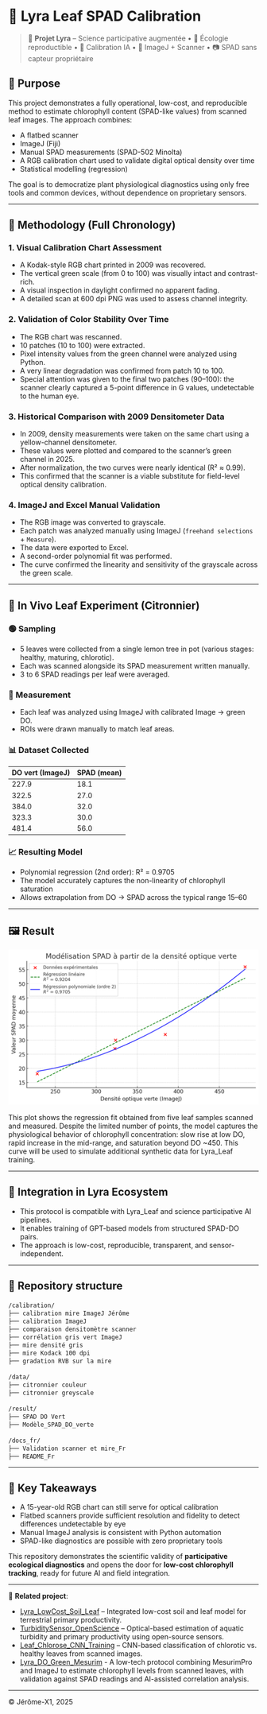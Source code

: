 # 🌿 Lyra Leaf SPAD Calibration

> 📛 **Projet Lyra** – Science participative augmentée • 🌱 Écologie reproductible • 🧠 Calibration IA • 🧪 ImageJ + Scanner • 📷 SPAD sans capteur propriétaire

## 🌿 Purpose
This project demonstrates a fully operational, low-cost, and reproducible method to estimate chlorophyll content (SPAD-like values) from scanned leaf images. The approach combines:

- A flatbed scanner
- ImageJ (Fiji)
- Manual SPAD measurements (SPAD-502 Minolta)
- A RGB calibration chart used to validate digital optical density over time
- Statistical modelling (regression)

The goal is to democratize plant physiological diagnostics using only free tools and common devices, without dependence on proprietary sensors.

---

## 🧭 Methodology (Full Chronology)

### 1. Visual Calibration Chart Assessment
- A Kodak-style RGB chart printed in 2009 was recovered.
- The vertical green scale (from 0 to 100) was visually intact and contrast-rich.
- A visual inspection in daylight confirmed no apparent fading.
- A detailed scan at 600 dpi PNG was used to assess channel integrity.

### 2. Validation of Color Stability Over Time
- The RGB chart was rescanned.
- 10 patches (10 to 100) were extracted.
- Pixel intensity values from the green channel were analyzed using Python.
- A very linear degradation was confirmed from patch 10 to 100.
- Special attention was given to the final two patches (90–100): the scanner clearly captured a 5-point difference in G values, undetectable to the human eye.

### 3. Historical Comparison with 2009 Densitometer Data
- In 2009, density measurements were taken on the same chart using a yellow-channel densitometer.
- These values were plotted and compared to the scanner’s green channel in 2025.
- After normalization, the two curves were nearly identical (R² ≈ 0.99).
- This confirmed that the scanner is a viable substitute for field-level optical density calibration.

### 4. ImageJ and Excel Manual Validation
- The RGB image was converted to grayscale.
- Each patch was analyzed manually using ImageJ (`freehand selections` + `Measure`).
- The data were exported to Excel.
- A second-order polynomial fit was performed.
- The curve confirmed the linearity and sensitivity of the grayscale across the green scale.

---

## 🍋 In Vivo Leaf Experiment (Citronnier)

### 🟢 Sampling
- 5 leaves were collected from a single lemon tree in pot (various stages: healthy, maturing, chlorotic).
- Each was scanned alongside its SPAD measurement written manually.
- 3 to 6 SPAD readings per leaf were averaged.

### 🔬 Measurement
- Each leaf was analyzed using ImageJ with calibrated Image → green DO.
- ROIs were drawn manually to match leaf areas.

### 📊 Dataset Collected
| DO vert (ImageJ) | SPAD (mean) |
|------------------|-------------|
| 227.9            | 18.1        |
| 322.5            | 27.0        |
| 384.0            | 32.0        |
| 323.3            | 30.0        |
| 481.4            | 56.0        |

### 📈 Resulting Model
- Polynomial regression (2nd order): R² = 0.9705
- The model accurately captures the non-linearity of chlorophyll saturation
- Allows extrapolation from DO → SPAD across the typical range 15–60

---

## 🖼️ Result

![Modèle SPAD-DO verte](result/Modele_SPAD_DO_verte.png)

This plot shows the regression fit obtained from five leaf samples scanned and measured. Despite the limited number of points, the model captures the physiological behavior of chlorophyll concentration: slow rise at low DO, rapid increase in the mid-range, and saturation beyond DO ~450. This curve will be used to simulate additional synthetic data for Lyra_Leaf training.

---

## 🤖 Integration in Lyra Ecosystem
- This protocol is compatible with Lyra_Leaf and science participative AI pipelines.
- It enables training of GPT-based models from structured SPAD-DO pairs.
- The approach is low-cost, reproducible, transparent, and sensor-independent.

---

## 📂 Repository structure
```text
/calibration/
├── calibration mire ImageJ Jérôme
├── calibration ImageJ
├── comparaison densitomètre scanner
├── corrélation gris vert ImageJ
├── mire densité gris
├── mire Kodack 100 dpi
├── gradation RVB sur la mire

/data/
├── citronnier couleur
├── citronnier greyscale

/result/
├── SPAD DO Vert
├── Modèle_SPAD_DO_verte

/docs_fr/
├── Validation scanner et mire_Fr
├── README_Fr
```

---

## 🧠 Key Takeaways
- A 15-year-old RGB chart can still serve for optical calibration
- Flatbed scanners provide sufficient resolution and fidelity to detect differences undetectable by eye
- Manual ImageJ analysis is consistent with Python automation
- SPAD-like diagnostics are possible with zero proprietary tools

This repository demonstrates the scientific validity of **participative ecological diagnostics** and opens the door for **low-cost chlorophyll tracking**, ready for future AI and field integration.

---

🔗 **Related project**:  

- [Lyra_LowCost_Soil_Leaf](https://github.com/Jerome-openclassroom/Lyra_LowCost_Soil_Leaf) – Integrated low-cost soil and leaf model for terrestrial primary productivity.
- [TurbiditySensor_OpenScience](https://github.com/Jerome-openclassroom/TurbiditySensor_OpenScience/blob/main/README.md) – Optical-based estimation of aquatic turbidity and primary productivity using open-source sensors.
- [Leaf_Chlorose_CNN_Training](https://github.com/Jerome-openclassroom/Leaf_Chlorose_CNN_Training) – CNN-based classification of chlorotic vs. healthy leaves from scanned images.
- [Lyra_DO_Green_Mesurim](https://github.com/Jerome-openclassroom/Lyra_DO_Green_Mesurim/blob/main/README.md) - A low-tech protocol combining MesurimPro and ImageJ to estimate chlorophyll levels from scanned leaves, with validation against SPAD readings and AI-assisted correlation analysis.


---

© Jérôme-X1, 2025
